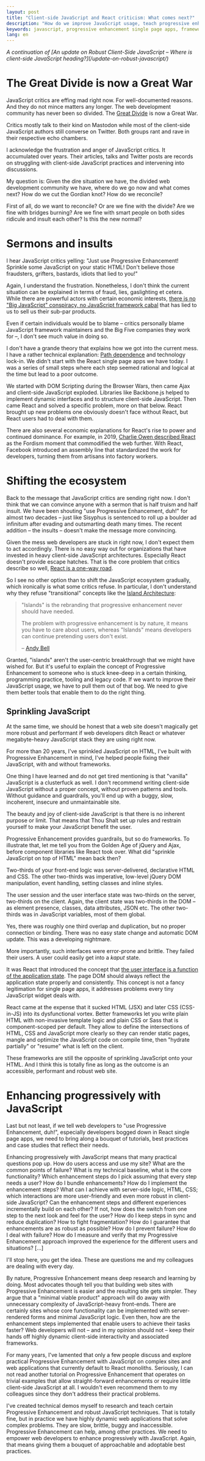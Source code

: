 ```yaml
---
layout: post
title: "Client-side JavaScript and React criticism: What comes next?"
description: "How do we improve JavaScript usage, teach progressive enhancement and reconcile the community?"
keywords: javascript, progressive enhancement single page apps, frameworks, react
lang: en
---
```


<svg style="display: none">
  <symbol id="ornament" viewbox="0 0 14.666 16.598">
      <path d="M6.262 13.106q0 1.464-.988 2.47-.988 1.022-2.31 1.022-1.2 0-1.994-.776-.776-.758-.776-1.834 0-.988.6-1.57.617-.6 1.658-.6.723 0 1.217.494.511.476.511 1.094 0 .529-.493.97-.477.458-1.059.458-.44 0-.74-.317-.283-.3-.283-.776 0-.212.124-.459.123-.265.123-.3 0-.529-.37-.529-.3 0-.565.476-.247.459-.247 1.13 0 .881.653 1.498.67.635 1.676.635 1.058 0 1.852-.864.793-.864.793-2.046 0-1.535-2.046-3.404l-1.481-1.34q-.565-.53-.565-.812 0-.459.441-.459.07 0 .212.07.159.071.247.071.194 0 .194-.282 0-.264-.459-.617-.564-.406-1.111-.812-.882-.723-.882-1.57 0-.229.335-.229.035 0 .106.018.088.017.159.017.353 0 .353-.229 0-.035-.283-.688-.388-.846-.688-1.71Q0 .81 0 .581 0 0 .353 0q.23 0 .423.829.318 1.358.759 2.381.458 1.006.687 1.447.653 1.27 1.606 2.646 2.434 3.51 2.434 5.803zM14.666 14.146q0 .97-.811 1.676-.847.759-2.082.759-1.375 0-2.31-1.059-.918-1.04-.918-2.628 0-1.27.777-2.822.282-.547 1.834-3.122.917-1.517 1.27-2.258 1.164-2.452 1.252-3.51.053-.6.071-.67.053-.23.282-.23.318 0 .318.388 0 .177-.741 2.787-.035.124-.035.212 0 .194.14.194.107 0 .3-.07.212-.071.3-.071.23 0 .23.282 0 .706-.882 1.323-1.323.935-1.323 1.164 0 .23.3.23.123 0 .353-.071.229-.088.335-.088.388 0 .388.44 0 .46-.706.9-1.358.882-1.482.988-.6.494-1.234 1.535-1.006 1.64-1.006 2.557 0 1.517.653 2.329.67.81 1.834.81 1.059 0 1.711-.563.653-.547.653-1.43 0-1.887-1.482-1.887h-.105q-.089.018-.089.106 0 .07.388.459.388.388.388.9 0 .51-.405.846-.406.335-1.023.335-.477 0-.83-.476-.352-.476-.352-1.147 0-.67.564-1.199.582-.53 1.288-.53.952 0 1.57.76.617.74.617 1.851z" fill="currentColor" />
  </symbol>
</svg>

<p><em markdown="1">A continuation of [An update on Robust Client-Side JavaScript – Where is client-side JavaScript heading?](/update-on-robust-javascript/)</em></p>

# The Great Divide is now a Great War

JavaScript critics are effing mad right now. For well-documented reasons. And they do not mince matters any longer. The web development community has never been so divided. The [Great Divide](https://css-tricks.com/the-great-divide/) is now a Great War.

Critics mostly talk to their kind on Mastodon while most of the client-side JavaScript authors still converse on Twitter. Both groups rant and rave in their respective echo chambers.

I acknowledge the frustration and anger of JavaScript critics. It accumulated over years. Their articles, talks and Twitter posts are records on struggling with client-side JavaScript practices and intervening into discussions.

My question is: Given the dire situation we have, the divided web development community we have, where do we go now and what comes next? How do we cut the Gordian knot? How do we reconcile?

First of all, do we want to reconcile? Or are we fine with the divide? Are we fine with bridges burning? Are we fine with smart people on both sides ridicule and insult each other? Is this the new normal?

# Sermons and insults

I hear JavaScript critics yelling: "Just use Progressive Enhancement! Sprinkle some JavaScript on your static HTML! Don't believe those fraudsters, grifters, bastards, idiots that lied to you!"

Again, I understand the frustration. Nonetheless, I don't think the current situation can be explained in terms of fraud, lies, gaslighting et cetera. While there are powerful actors with certain economic interests, [there is no "Big JavaScript" conspiracy, no JavaScript framework cabal](https://seldo.com/posts/the_case_for_frameworks) that has lied to us to sell us their sub-par products.

Even if certain individuals would be to blame – critics personally blame JavaScript framework maintainers and the Big Five companies they work for –, I don't see much value in doing so.

I don't have a grande theory that explains how we got into the current mess. I have a rather technical explanation: [Path dependence](https://en.wikipedia.org/wiki/Path_dependence) and technology lock-in. We didn't start with the React single page apps we have today. I was a series of small steps where each step seemed rational and logical at the time but lead to a poor outcome.

We started with DOM Scripting during the Browser Wars, then came Ajax and client-side JavaScript exploded. Libraries like Backbone.js helped to implement dynamic interfaces and to structure client-side JavaScript. Then came React and solved a specific problem, more on that below. React brought up new problems one obviously doesn't face without React, but React users had to deal with them.

There are also several economic explanations for React's rise to power and continued dominance. For example, in 2019, [Charlie Owen described React](http://web.archive.org/web/20210805020051/https://whalecoiner.com/articles/react) as the Fordism moment that commodified the web further. With React, Facebook introduced an assembly line that standardized the work for developers, turning them from artisans into factory workers.

# Shifting the ecosystem

Back to the message that JavaScript critics are sending right now. I don't think that we can convince anyone with a sermon that is half truism and half insult. We have been shouting "use Progressive Enhancement, duh!" for almost two decades – just like Sisyphus is sentenced to roll up a boulder ad infinitum after evading and outsmarting death many times. The recent addition – the insults – doesn't make the message more convincing.

Given the mess web developers are stuck in right now, I don't expect them to act accordingly. There is no easy way out for organizations that have invested in heavy client-side JavaScript architectures. Especially React doesn't provide escape hatches. That is the core problem that critics describe so well, [React is a one-way road](https://joshcollinsworth.com/blog/self-fulfilling-prophecy-of-react).

So I see no other option than to shift the JavaScript ecosystem gradually, which ironically is what some critics refuse. In particular, I don't understand why they refuse "transitional" concepts like the [Island Architecture](https://jasonformat.com/islands-architecture/):

<blockquote markdown="1">
"Islands" is the rebranding that progressive enhancement never should have needed.

The problem with progressive enhancement is by nature, it means you have to care about users, whereas "Islands" means developers can continue pretending users don't exist.

– [Andy Bell](https://bell.bz/@andy/109919510521244054)
</blockquote>

Granted, "islands" aren't the user-centric breakthrough that we might have wished for. But it's useful to explain the concept of Progressive Enhancement to someone who is stuck knee-deep in a certain thinking, programming practice, tooling and legacy code. If we want to improve their JavaScript usage, we have to pull them out of that bog. We need to give them better tools that enable them to do the right thing.

## Sprinkling JavaScript

At the same time, we should be honest that a web site doesn't magically get more robust and performant if web developers ditch React or whatever megabyte-heavy JavaScript stack they are using right now.

For more than 20 years, I've sprinkled JavaScript on HTML, I've built with Progressive Enhancement in mind, I've helped people fixing their JavaScript, with and without frameworks.

One thing I have learned and do not get tired mentioning is that "vanilla" JavaScript is a clusterfuck as well. I don't recommend writing client-side JavaScript without a proper concept, without proven patterns and tools. Without guidance and guardrails, you'll end up with a buggy, slow, incoherent, insecure and unmaintainable site.

The beauty and joy of client-side JavaScript is that there is no inherent purpose or limit. That means that Thou Shalt set up rules and restrain yourself to make your JavaScript benefit the user.

Progressive Enhancement provides guardrails, but so do frameworks. To illustrate that, let me tell you from the Golden Age of jQuery and Ajax, before component libraries like React took over. What did "sprinkle JavaScript on top of HTML" mean back then?

Two-thirds of your front-end logic was server-delivered, declarative HTML and CSS. The other two-thirds was imperative, low-level jQuery DOM manipulation, event handling, setting classes and inline styles.

The user session and the user interface state was two-thirds on the server, two-thirds on the client. Again, the client state was two-thirds in the DOM – as element presence, classes, data attributes, JSON etc. The other two-thirds was in JavaScript variables, most of them global.

Yes, there was roughly one third overlap and duplication, but no proper connection or binding. There was no easy state change and automatic DOM update. This was a developing nightmare.

More importantly, such interfaces were error-prone and brittle. They failed their users. A user could easily get into a <i>kaput</i> state.

It was React that introduced the concept that [the user interface is a function of the application state](https://www.kn8.lt/blog/ui-is-a-function-of-data/). The page DOM should always reflect the application state properly and consistently. This concept is not a fancy legitimation for single page apps, it addresses problems every tiny JavaScript widget deals with.

React came at the expense that it sucked HTML (JSX) and later CSS (CSS-in-JS) into its dysfunctional vortex. Better frameworks let you write plain HTML with non-invasive template logic and plain CSS or Sass that is component-scoped per default. They allow to define the intersections of HTML, CSS and JavaScript more clearly so they can render static pages, mangle and optimize the JavaScript code on compile time, then "hydrate partially" or "resume" what is left on the client.

These frameworks are still the opposite of sprinkling JavaScript onto your HTML. And I think this is totally fine as long as the outcome is an accessible, performant and robust web site.

# Enhancing progressively with JavaScript

Last but not least, if we tell web developers to "use Progressive Enhancement, duh!", especially developers bogged down in React single page apps, we need to bring along a bouquet of tutorials, best practices and case studies that reflect their needs.

Enhancing progressively with JavaScript means that many practical questions pop up. How do users access and use my site? What are the common points of failure? What is my technical baseline, what is the core functionality? Which enhancement steps do I pick assuming that every step needs a user? How do I bundle enhancements? How do I implement the enhancement steps? What can I achieve with server-side logic, HTML, CSS; which interactions are more user-friendly and even more robust in client-side JavaScript? Can the enhancement steps and different experiences incrementally build on each other? If not, how does the switch from one step to the next look and feel for the user? How do I keep steps in sync and reduce duplication? How to fight fragmentation? How do I guarantee that enhancements are as robust as possible? How do I prevent failure? How do I deal with failure? How do I measure and verify that my Progressive Enhancement approach improved the experience for the different users and situations? […]

I'll stop here, you get the idea. These are questions me and my colleagues are dealing with every day.

By nature, Progressive Enhancement means deep research and learning by doing. Most advocates though tell you that building web sites with Progressive Enhancement is easier and the resulting site gets simpler. They argue that a "minimal viable product" approach will do away with unnecessary complexity of JavaScript-heavy front-ends. There are certainly sites whose core functionality can be implemented with server-rendered forms and minimal JavaScript logic. Even then, how are the enhancement steps implemented that enable users to achieve their tasks faster? Web developers will not – and in my opinion should not – keep their hands off highly dynamic client-side interactivity and associated frameworks.

For many years, I've lamented that only a few people discuss and explore practical Progressive Enhancement with JavaScript on complex sites and web applications that currently default to React monoliths. Seriously, I can not read another tutorial on Progressive Enhancement that operates on trivial examples that allow straight-forward enhancements or require little client-side JavaScript at all. I wouldn't even recommend them to my colleagues since they don't address their practical problems.

I've created technical demos myself to research and teach certain Progressive Enhancement and robust JavaScript techniques. That is totally fine, but in practice we have highly dynamic web applications that solve complex problems. They are slow, brittle, buggy and inaccessible. Progressive Enhancement can help, among other practices. We need to empower web developers to enhance progressively with JavaScript. Again, that means giving them a bouquet of approachable and adoptable best practices.
